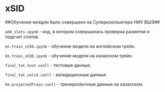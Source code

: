 # xSID
##Обучение моедли было совершено на Суперкоюпьютере НИУ ВШЭ##

`add_slots.ipynb` - код, в котором совершалась проверка разметки и подсчет слотов.

`en.train_xSID.ipynb` - обучение модели на английском трейн.

`kk.train_xSID.ipynb` - обучение модели на казахском трейн.

`final_tat.test.conll` - тестовые данные.

`final_tat.valid.conll` - валидационные данные.

`kk.projectedTrain.conll` - тренироовочные данные на казахском.
